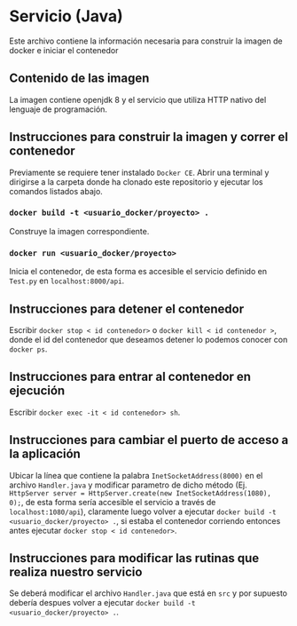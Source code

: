 # Servicio (Java)

Este archivo contiene la información necesaria para construir la imagen de docker e iniciar el contenedor

## Contenido de las imagen

La imagen contiene openjdk 8 y el servicio que utiliza HTTP nativo del lenguaje de programación.

## Instrucciones para construir la imagen y correr el contenedor

Previamente se requiere tener instalado `Docker CE`.
Abrir una terminal y dirigirse a la carpeta donde ha clonado este repositorio y ejecutar los comandos listados abajo.

### `docker build -t <usuario_docker/proyecto> .`

Construye la imagen correspondiente.

### `docker run <usuario_docker/proyecto>`

Inicia el contenedor, de esta forma es accesible el servicio definido en `Test.py` en `localhost:8000/api`.

## Instrucciones para detener el contenedor

Escribir  `docker stop < id contenedor>` o  `docker kill < id contenedor >`, donde el id del contenedor que deseamos detener lo podemos conocer con  `docker ps`.
## Instrucciones para entrar al contenedor en ejecución

Escribir `docker exec -it < id contenedor> sh`.

## Instrucciones para cambiar el puerto de acceso a la aplicación

Ubicar la línea que contiene la palabra `InetSocketAddress(8000)` en el archivo `Handler.java` y modificar parametro de dicho método (Ej. `HttpServer server = HttpServer.create(new InetSocketAddress(1080), 0);`, de esta forma sería accesible el servicio a través de `localhost:1080/api`), claramente luego volver a ejecutar `docker build -t <usuario_docker/proyecto> .`, si estaba el contenedor corriendo entonces antes ejecutar `docker stop < id contenedor>`.

## Instrucciones para modificar las rutinas que realiza nuestro servicio

Se deberá modificar el archivo `Handler.java` que está en `src` y por supuesto debería despues volver a ejecutar `docker build -t <usuario_docker/proyecto> .`.
